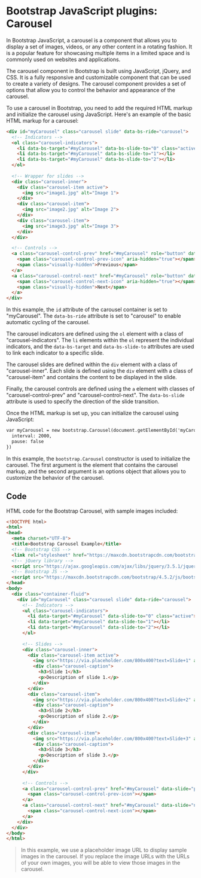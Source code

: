 # Bootstrap JavaScript plugins: Carousel

In Bootstrap JavaScript, a carousel is a component that allows you to display a set of images, videos, or any other content in a rotating fashion. It is a popular feature for showcasing multiple items in a limited space and is commonly used on websites and applications.

The carousel component in Bootstrap is built using JavaScript, jQuery, and CSS. It is a fully responsive and customizable component that can be used to create a variety of designs. The carousel component provides a set of options that allow you to control the behavior and appearance of the carousel.

To use a carousel in Bootstrap, you need to add the required HTML markup and initialize the carousel using JavaScript. Here's an example of the basic HTML markup for a carousel:

```html
<div id="myCarousel" class="carousel slide" data-bs-ride="carousel">
  <!-- Indicators -->
  <ol class="carousel-indicators">
    <li data-bs-target="#myCarousel" data-bs-slide-to="0" class="active"></li>
    <li data-bs-target="#myCarousel" data-bs-slide-to="1"></li>
    <li data-bs-target="#myCarousel" data-bs-slide-to="2"></li>
  </ol>
  
  <!-- Wrapper for slides -->
  <div class="carousel-inner">
    <div class="carousel-item active">
      <img src="image1.jpg" alt="Image 1">
    </div>
    <div class="carousel-item">
      <img src="image2.jpg" alt="Image 2">
    </div>
    <div class="carousel-item">
      <img src="image3.jpg" alt="Image 3">
    </div>
  </div>

  <!-- Controls -->
  <a class="carousel-control-prev" href="#myCarousel" role="button" data-bs-slide="prev">
    <span class="carousel-control-prev-icon" aria-hidden="true"></span>
    <span class="visually-hidden">Previous</span>
  </a>
  <a class="carousel-control-next" href="#myCarousel" role="button" data-bs-slide="next">
    <span class="carousel-control-next-icon" aria-hidden="true"></span>
    <span class="visually-hidden">Next</span>
  </a>
</div>
```

In this example, the `id` attribute of the carousel container is set to "myCarousel". The `data-bs-ride` attribute is set to "carousel" to enable automatic cycling of the carousel.

The carousel indicators are defined using the `ol` element with a class of "carousel-indicators". The `li` elements within the `ol` represent the individual indicators, and the `data-bs-target` and `data-bs-slide-to` attributes are used to link each indicator to a specific slide.

The carousel slides are defined within the `div` element with a class of "carousel-inner". Each slide is defined using the `div` element with a class of "carousel-item" and contains the content to be displayed in the slide.

Finally, the carousel controls are defined using the `a` element with classes of "carousel-control-prev" and "carousel-control-next". The `data-bs-slide` attribute is used to specify the direction of the slide transition.

Once the HTML markup is set up, you can initialize the carousel using JavaScript:

```html
var myCarousel = new bootstrap.Carousel(document.getElementById('myCarousel'), {
  interval: 2000,
  pause: false
})
```

In this example, the `bootstrap.Carousel` constructor is used to initialize the carousel. The first argument is the element that contains the carousel markup, and the second argument is an options object that allows you to customize the behavior of the carousel. 

## Code
HTML code for the Bootstrap Carousel, with sample images included:

```html
<!DOCTYPE html>
<html>
<head>
  <meta charset="UTF-8">
  <title>Bootstrap Carousel Example</title>
  <!-- Bootstrap CSS -->
  <link rel="stylesheet" href="https://maxcdn.bootstrapcdn.com/bootstrap/4.5.2/css/bootstrap.min.css">
  <!-- jQuery library -->
  <script src="https://ajax.googleapis.com/ajax/libs/jquery/3.5.1/jquery.min.js"></script>
  <!-- Bootstrap JS -->
  <script src="https://maxcdn.bootstrapcdn.com/bootstrap/4.5.2/js/bootstrap.min.js"></script>
</head>
<body>
  <div class="container-fluid">
    <div id="myCarousel" class="carousel slide" data-ride="carousel">
      <!-- Indicators -->
      <ul class="carousel-indicators">
        <li data-target="#myCarousel" data-slide-to="0" class="active"></li>
        <li data-target="#myCarousel" data-slide-to="1"></li>
        <li data-target="#myCarousel" data-slide-to="2"></li>
      </ul>
    
      <!-- Slides -->
      <div class="carousel-inner">
        <div class="carousel-item active">
          <img src="https://via.placeholder.com/800x400?text=Slide+1" alt="Slide 1">
          <div class="carousel-caption">
            <h3>Slide 1</h3>
            <p>Description of slide 1.</p>
          </div>
        </div>
        <div class="carousel-item">
          <img src="https://via.placeholder.com/800x400?text=Slide+2" alt="Slide 2">
          <div class="carousel-caption">
            <h3>Slide 2</h3>
            <p>Description of slide 2.</p>
          </div>
        </div>
        <div class="carousel-item">
          <img src="https://via.placeholder.com/800x400?text=Slide+3" alt="Slide 3">
          <div class="carousel-caption">
            <h3>Slide 3</h3>
            <p>Description of slide 3.</p>
          </div>
        </div>
      </div>
    
      <!-- Controls -->
      <a class="carousel-control-prev" href="#myCarousel" data-slide="prev">
        <span class="carousel-control-prev-icon"></span>
      </a>
      <a class="carousel-control-next" href="#myCarousel" data-slide="next">
        <span class="carousel-control-next-icon"></span>
      </a>
    </div>
  </div>
</body>
</html>
```

> In this example, we use a placeholder image URL to display sample images in the carousel. If you replace the image URLs with the URLs of your own images, you will be able to view those images in the carousel.

